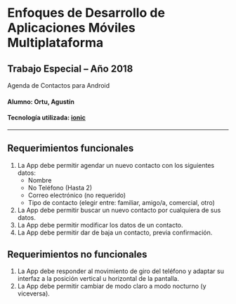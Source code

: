 # Enfoques de Desarrollo de Aplicaciones Móviles Multiplataforma

## Trabajo Especial – Año 2018

Agenda de Contactos para Android

#### Alumno: Ortu, Agustín

#### Tecnología utilizada: [ionic](https://ionicframework.com)

---

## Requerimientos funcionales

1. La App debe permitir agendar un nuevo contacto con los siguientes datos:
    * Nombre
    * No Teléfono (Hasta 2)
    * Correo electrónico (no requerido)
    * Tipo de contacto (elegir entre: familiar, amigo/a, comercial, otro)
2. La App debe permitir buscar un nuevo contacto por cualquiera de sus datos.
3. La App debe permitir modificar los datos de un contacto.
4. La App debe permitir dar de baja un contacto, previa confirmación.

## Requerimientos no funcionales

1. La App debe responder al movimiento de giro del teléfono y adaptar su interfaz a la posición vertical u horizontal de la pantalla.
2. La App debe permitir cambiar de modo claro a modo nocturno (y viceversa).
